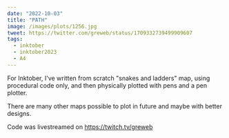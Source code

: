```yaml
---
date: "2022-10-03"
title: "PATH"
image: /images/plots/1256.jpg
tweet: https://twitter.com/greweb/status/1709332739499909607
tags:
  - inktober
  - inktober2023
  - A4
---
```


For Inktober, I've written from scratch "snakes and ladders" map, using procedural code only, and then physically plotted with pens and a pen plotter.

There are many other maps possible to plot in future and maybe with better designs.

Code was livestreamed on https://twitch.tv/greweb